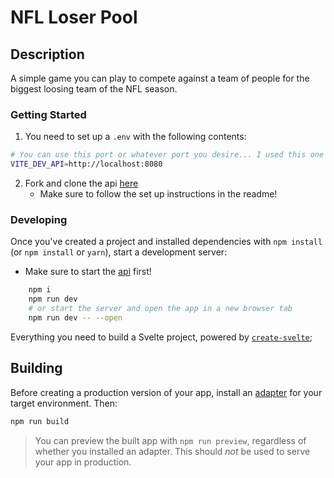 # NFL Loser Pool

## Description

A simple game you can play to compete against a team of people for the biggest loosing team of the NFL season.

### Getting Started

1. You need to set up a ```.env``` with the following contents:
```bash
# You can use this port or whatever port you desire... I used this one becuase this is what the native api is set up for
VITE_DEV_API=http://localhost:8080
```

2. Fork and clone the api [here](https://github.com/freddysilber/nfl-loser-pool-api)
	* Make sure to follow the set up instructions in the readme!

### Developing

Once you've created a project and installed dependencies with `npm install` (or `npm install` or `yarn`), start a development server:

-   Make sure to start the [api]('https://github.com/freddysilber/nfl-loser-pool-api') first!

```bash
	npm i
	npm run dev
	# or start the server and open the app in a new browser tab
	npm run dev -- --open
```

Everything you need to build a Svelte project, powered by [`create-svelte`](https://github.com/sveltejs/kit/tree/master/packages/create-svelte);

## Building

Before creating a production version of your app, install an [adapter](https://kit.svelte.dev/docs#adapters) for your target environment. Then:

```bash
npm run build
```

> You can preview the built app with `npm run preview`, regardless of whether you installed an adapter. This should _not_ be used to serve your app in production.
